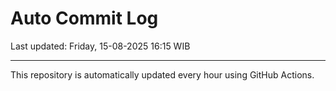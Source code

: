 # Auto Commit Log

Last updated: Friday, 15-08-2025 16:15 WIB

---

This repository is automatically updated every hour using GitHub Actions.
